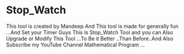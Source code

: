 # Stop_Watch
This tool is created by Mandeep And This tool is made for generally fun ...And Set your Timer
Guys This Is Stop_Watch Tool and you can Also Upgrade or Modify 
This Tool ...To Be it Better ..Than Before..And Also Subscribe my YouTube 
Channel Mathematical Program ...
